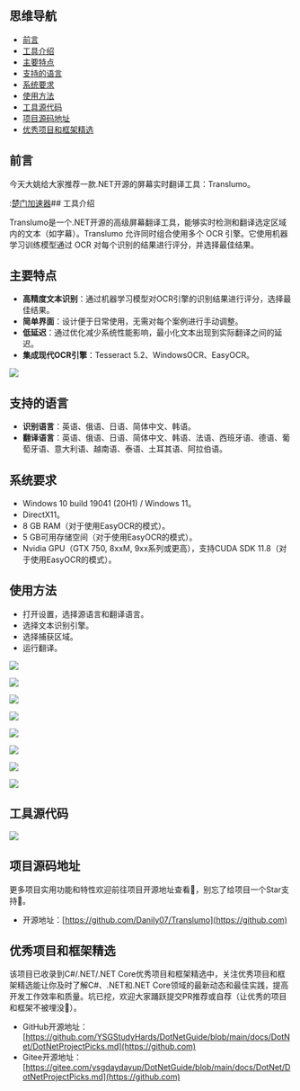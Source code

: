 ## 思维导航

* [前言](https://github.com)
* [工具介绍](https://github.com)
* [主要特点](https://github.com)
* [支持的语言](https://github.com)
* [系统要求](https://github.com)
* [使用方法](https://github.com)
* [工具源代码](https://github.com)
* [项目源码地址](https://github.com)
* [优秀项目和框架精选](https://github.com)

## 前言


今天大姚给大家推荐一款.NET开源的屏幕实时翻译工具：Translumo。


:[楚门加速器](https://shexiangshi.org)## 工具介绍


Translumo是一个.NET开源的高级屏幕翻译工具，能够实时检测和翻译选定区域内的文本（如字幕）。Translumo 允许同时组合使用多个 OCR 引擎。它使用机器学习训练模型通过 OCR 对每个识别的结果进行评分，并选择最佳结果。


## 主要特点


* **高精度文本识别**：通过机器学习模型对OCR引擎的识别结果进行评分，选择最佳结果。
* **简单界面**：设计便于日常使用，无需对每个案例进行手动调整。
* **低延迟**：通过优化减少系统性能影响，最小化文本出现到实际翻译之间的延迟。
* **集成现代OCR引擎**：Tesseract 5\.2、WindowsOCR、EasyOCR。


![](https://img2024.cnblogs.com/blog/1336199/202411/1336199-20241108131729233-764669217.png)


## 支持的语言


* **识别语言**：英语、俄语、日语、简体中文、韩语。
* **翻译语言**：英语、俄语、日语、简体中文、韩语、法语、西班牙语、德语、葡萄牙语、意大利语、越南语、泰语、土耳其语、阿拉伯语。


## 系统要求


* Windows 10 build 19041 (20H1\) / Windows 11。
* DirectX11。
* 8 GB RAM（对于使用EasyOCR的模式）。
* 5 GB可用存储空间（对于使用EasyOCR的模式）。
* Nvidia GPU（GTX 750, 8xxM, 9xx系列或更高），支持CUDA SDK 11\.8（对于使用EasyOCR的模式）。


## 使用方法


* 打开设置，选择源语言和翻译语言。
* 选择文本识别引擎。
* 选择捕获区域。
* 运行翻译。


![](https://img2024.cnblogs.com/blog/1336199/202411/1336199-20241108131742636-1429581911.png)


![](https://img2024.cnblogs.com/blog/1336199/202411/1336199-20241108131747371-1732529496.png)


![](https://img2024.cnblogs.com/blog/1336199/202411/1336199-20241108131753578-1811029084.png)


![](https://img2024.cnblogs.com/blog/1336199/202411/1336199-20241108131759180-1669469069.png)


![](https://img2024.cnblogs.com/blog/1336199/202411/1336199-20241108131804955-1983376372.png)


![](https://img2024.cnblogs.com/blog/1336199/202411/1336199-20241108131816544-1907356325.png)


![](https://img2024.cnblogs.com/blog/1336199/202411/1336199-20241108131830159-1045594749.png)


![](https://img2024.cnblogs.com/blog/1336199/202411/1336199-20241108131846858-410684372.png)


## 工具源代码


![](https://img2024.cnblogs.com/blog/1336199/202411/1336199-20241108131859825-1313072116.png)


## 项目源码地址


更多项目实用功能和特性欢迎前往项目开源地址查看👀，别忘了给项目一个Star支持💖。


* 开源地址：[https://github.com/Danily07/Translumo](https://github.com)


## 优秀项目和框架精选


该项目已收录到C\#/.NET/.NET Core优秀项目和框架精选中，关注优秀项目和框架精选能让你及时了解C\#、.NET和.NET Core领域的最新动态和最佳实践，提高开发工作效率和质量。坑已挖，欢迎大家踊跃提交PR推荐或自荐（让优秀的项目和框架不被埋没🤞）。


* GitHub开源地址：[https://github.com/YSGStudyHards/DotNetGuide/blob/main/docs/DotNet/DotNetProjectPicks.md](https://github.com)
* Gitee开源地址：[https://gitee.com/ysgdaydayup/DotNetGuide/blob/main/docs/DotNet/DotNetProjectPicks.md](https://github.com)


